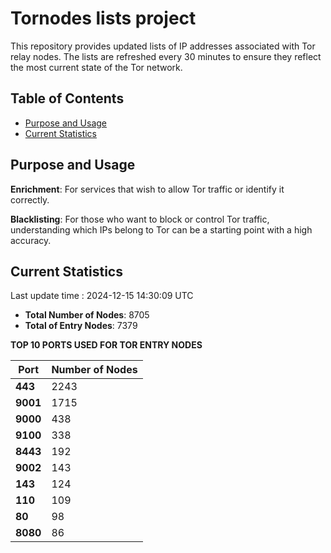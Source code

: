 # Tornodes lists project

This repository provides updated lists of IP addresses associated with Tor relay nodes. The lists are refreshed every 30 minutes to ensure they reflect the most current state of the Tor network.

## Table of Contents

- [Purpose and Usage](#purpose-and-usage)
- [Current Statistics](#current-statistics)


## Purpose and Usage

**Enrichment**: For services that wish to allow Tor traffic or identify it correctly.

**Blacklisting**: For those who want to block or control Tor traffic, understanding which IPs belong to Tor can be a starting point with a high accuracy.

## Current Statistics

Last update time : 2024-12-15 14:30:09 UTC

- **Total Number of Nodes**: 8705
- **Total of Entry Nodes**: 7379

**TOP 10 PORTS USED FOR TOR ENTRY NODES**

| **Port** | **Number of Nodes** |
|------|-----------------|
| **443**   | 2243  |
| **9001**   | 1715  |
| **9000**   | 438  |
| **9100**   | 338  |
| **8443**   | 192  |
| **9002**   | 143  |
| **143**   | 124  |
| **110**   | 109  |
| **80**   | 98  |
| **8080**   | 86  |

